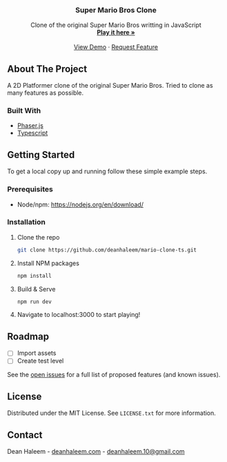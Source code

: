<div id="top"></div>
<!-- PROJECT LOGO -->
<br />
<div align="center">
  <!-- <a href="https://github.com/deanhaleem/mario-clone-js">
    <img src="images/logo.png" alt="Logo" width="80" height="80">
  </a> -->

<h3 align="center">Super Mario Bros Clone</h3>

  <p align="center">
    Clone of the original Super Mario Bros writting in JavaScript
    <br />
    <a href="https://github.com/deanhaleem/mario-clone-ts"><strong>Play it here »</strong></a>
    <br />
    <br />
    <a href="https://github.com/deanhaleem/mario-clone-ts">View Demo</a>
    ·
    <a href="https://github.com/deanhaleem/mario-clone-ts/issues">Request Feature</a>
  </p>
</div>



<!-- ABOUT THE PROJECT -->
## About The Project

<!-- [![Product Name Screen Shot][product-screenshot]](https://example.com) -->

A 2D Platformer clone of the original Super Mario Bros. Tried to clone as many features as possible.

<!-- <p align="right">(<a href="#top">back to top</a>)</p> -->



### Built With

* [Phaser.js](https://phaser.io/)
* [Typescript](https://www.typescriptlang.org/)



<!-- GETTING STARTED -->
## Getting Started

To get a local copy up and running follow these simple example steps.

### Prerequisites

* Node/npm: https://nodejs.org/en/download/

### Installation

1. Clone the repo
   ```sh
   git clone https://github.com/deanhaleem/mario-clone-ts.git
   ```
2. Install NPM packages
   ```sh
   npm install
   ```
3. Build & Serve
   ```js
   npm run dev
   ```
4. Navigate to localhost:3000 to start playing!



<!-- ROADMAP -->
## Roadmap

- [ ] Import assets
- [ ] Create test level

See the [open issues](https://github.com/deanhaleem/mario-clone-ts/issues) for a full list of proposed features (and known issues).


<!-- LICENSE -->
## License

Distributed under the MIT License. See `LICENSE.txt` for more information.



<!-- CONTACT -->
## Contact

Dean Haleem - [deanhaleem.com](https://deanhaleem.com/) - deanhaleem.10@gmail.com
